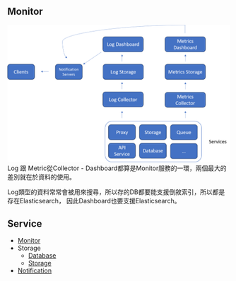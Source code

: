 ## Monitor
![image](image/monitor.png)
Log 跟 Metric從Collector - Dashboard都算是Monitor服務的一環，兩個最大的差別就在於資料的使用。

Log類型的資料常常會被用來搜尋，所以存的DB都要能支援倒敘索引，所以都是存在Elasticsearch，
因此Dashboard也要支援Elasticsearch。

## Service
* [Monitor](../../service/monitor/readme.md)
* Storage
    * [Database](../../service/database/readme.md)
    * [Storage](../../service/storage/readme.md)
* [Notification](../../service/notification/readme.md)